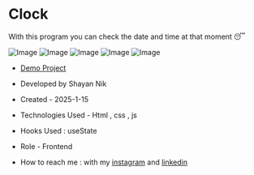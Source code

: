 # Clock

With this program you can check the date and time at that moment 😴

![Image](https://github.com/user-attachments/assets/7abfc13f-b5d9-446f-bc53-8a2e9277fe46)
![Image](https://github.com/user-attachments/assets/3d9f361b-887b-4eee-9e94-37798828ad15)
![Image](https://github.com/user-attachments/assets/afc868a3-c05d-44de-b0f3-2624e23ca63a)
![Image](https://github.com/user-attachments/assets/88df85d0-7bad-49f9-bd4c-efa45b92e6d9)
![Image](https://github.com/user-attachments/assets/cb1dff02-0545-411a-a4eb-d8c134eec984)


- [Demo Project](https://shayanmnik.github.io/Clock/)

- Developed by Shayan Nik

- Created - 2025-1-15

- Technologies Used - Html , css , js

- Hooks Used : useState 

- Role - Frontend

- How to reach me : with my [instagram](https://www.instagram.com/shayan.nik_web?igsh=eGFqZ295d3B0MzJ6) and [linkedin](https://www.linkedin.com/in/shayan-nik-533594321?utm_source=share&utm_campaign=share_via&utm_content=profile&utm_medium=ios_app)
